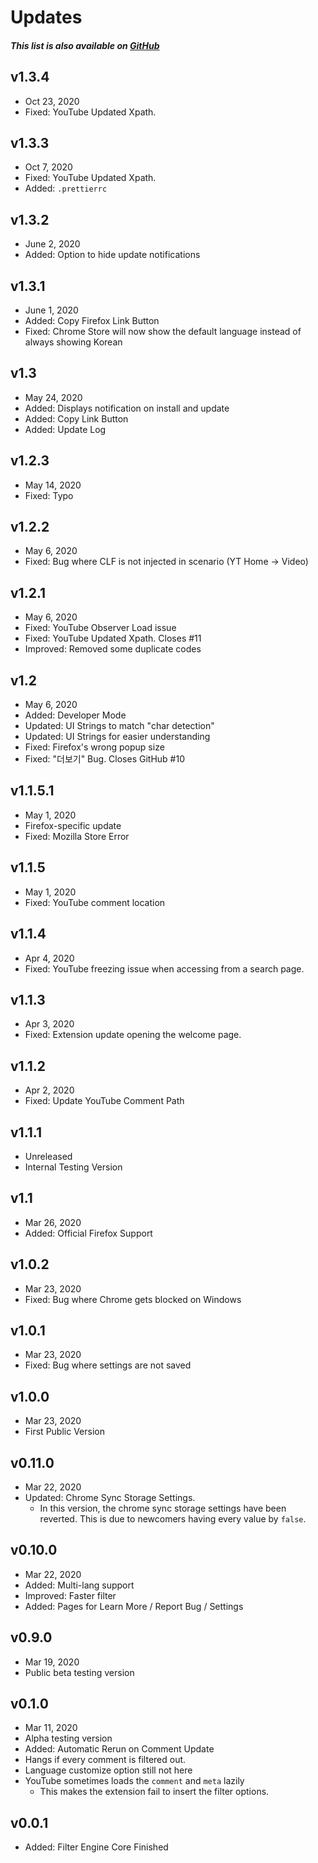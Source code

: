 # Updates

##### This list is also available on [GitHub](https://github.com/anaclumos/youtube-comment-language-filter/tree/master/docs/updates)

## v1.3.4

- Oct 23, 2020
- Fixed: YouTube Updated Xpath.

## v1.3.3

- Oct 7, 2020
- Fixed: YouTube Updated Xpath.
- Added: `.prettierrc`

## v1.3.2

- June 2, 2020
- Added: Option to hide update notifications

## v1.3.1

- June 1, 2020
- Added: Copy Firefox Link Button
- Fixed: Chrome Store will now show the default language instead of always showing Korean

## v1.3

- May 24, 2020
- Added: Displays notification on install and update
- Added: Copy Link Button
- Added: Update Log

## v1.2.3

- May 14, 2020
- Fixed: Typo

## v1.2.2

- May 6, 2020
- Fixed: Bug where CLF is not injected in scenario (YT Home -> Video)

## v1.2.1

- May 6, 2020
- Fixed: YouTube Observer Load issue
- Fixed: YouTube Updated Xpath. Closes #11
- Improved: Removed some duplicate codes

## v1.2

- May 6, 2020
- Added: Developer Mode
- Updated: UI Strings to match "char detection"
- Updated: UI Strings for easier understanding
- Fixed: Firefox's wrong popup size
- Fixed: "더보기" Bug. Closes GitHub #10

## v1.1.5.1

- May 1, 2020
- Firefox-specific update
- Fixed: Mozilla Store Error

## v1.1.5

- May 1, 2020
- Fixed: YouTube comment location

## v1.1.4

- Apr 4, 2020
- Fixed: YouTube freezing issue when accessing from a search page.

## v1.1.3

- Apr 3, 2020
- Fixed: Extension update opening the welcome page.

## v1.1.2

- Apr 2, 2020
- Fixed: Update YouTube Comment Path

## v1.1.1

- Unreleased
- Internal Testing Version

## v1.1

- Mar 26, 2020
- Added: Official Firefox Support

## v1.0.2

- Mar 23, 2020
- Fixed: Bug where Chrome gets blocked on Windows

## v1.0.1

- Mar 23, 2020
- Fixed: Bug where settings are not saved

## v1.0.0

- Mar 23, 2020
- First Public Version

## v0.11.0

- Mar 22, 2020
- Updated: Chrome Sync Storage Settings.
  - In this version, the chrome sync storage settings have been reverted. This is due to newcomers having every value by `false`.

## v0.10.0

- Mar 22, 2020
- Added: Multi-lang support
- Improved: Faster filter
- Added: Pages for Learn More / Report Bug / Settings

## v0.9.0

- Mar 19, 2020
- Public beta testing version

## v0.1.0

- Mar 11, 2020
- Alpha testing version
- Added: Automatic Rerun on Comment Update
- Hangs if every comment is filtered out.
- Language customize option still not here
- YouTube sometimes loads the `comment` and `meta` lazily
  - This makes the extension fail to insert the filter options.

## v0.0.1

- Added: Filter Engine Core Finished
